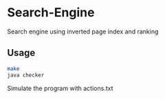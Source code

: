 # Search-Engine
Search engine using inverted page index and ranking 

## Usage
``` bash
make
java checker
```
Simulate the program with actions.txt
